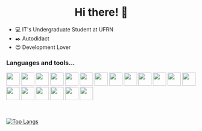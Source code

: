
<h1 align="center">
Hi there! 👋
</h1>

- 💻 IT's Undergraduate Student at UFRN
- ✒️ Autodidact
- 😍 Development Lover

### Languages and tools...
<p align="left">
    <img width="35" src="https://cdn.jsdelivr.net/gh/devicons/devicon/icons/javascript/javascript-original.svg" >
    <img width="35" src="https://cdn.jsdelivr.net/gh/devicons/devicon/icons/typescript/typescript-original.svg">
    <img width="35" src="https://cdn.jsdelivr.net/gh/devicons/devicon/icons/react/react-original.svg">
    <img width="35" src="https://cdn.jsdelivr.net/gh/devicons/devicon/icons/redux/redux-original.svg">
    <img width="35" src="https://cdn.jsdelivr.net/gh/devicons/devicon/icons/vuejs/vuejs-original.svg">
    <img width="35" src="https://cdn.jsdelivr.net/gh/devicons/devicon/icons/nuxtjs/nuxtjs-original.svg">
    <img width="35" src="https://cdn.jsdelivr.net/gh/devicons/devicon/icons/sass/sass-original.svg">
    <img width="35" src="https://cdn.jsdelivr.net/gh/devicons/devicon/icons/css3/css3-original.svg">
    <img width="35" src="https://cdn.jsdelivr.net/gh/devicons/devicon/icons/nodejs/nodejs-original.svg">
    <img width="35" src="https://cdn.jsdelivr.net/gh/devicons/devicon/icons/nestjs/nestjs-plain.svg">
    <img width="35" src="https://cdn.jsdelivr.net/gh/devicons/devicon/icons/python/python-original.svg">
    <img width="35" src="https://cdn.jsdelivr.net/gh/devicons/devicon/icons/c/c-original.svg">
    <img width="35" src="https://cdn.jsdelivr.net/gh/devicons/devicon/icons/cplusplus/cplusplus-original.svg" />
    <img width="35" src="https://cdn.jsdelivr.net/gh/devicons/devicon/icons/linux/linux-original.svg">
    <img width="35" src="https://cdn.jsdelivr.net/gh/devicons/devicon/icons/git/git-original.svg">
    <img width="35" src="https://cdn.jsdelivr.net/gh/devicons/devicon/icons/bash/bash-original.svg" />
    <img width="35" src="https://cdn.jsdelivr.net/gh/devicons/devicon/icons/lua/lua-original-wordmark.svg" />
    <img width="35" src="https://avatars.githubusercontent.com/u/6471485?s=200&v=4">
    <img width="35" src="https://cdn.jsdelivr.net/gh/devicons/devicon/icons/heroku/heroku-plain.svg">
</p>

<br />

[![Top Langs](https://github-readme-stats.vercel.app/api/top-langs/?username=talis-fb&langs_count=10&layout=compact&exclude_repo=MaquinaRefrigeranteFPGA,dotfiles&show_icons=true&theme=tokyonight)](https://github.com/talis-fb/github-readme-stats)

